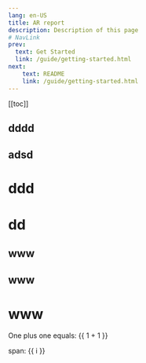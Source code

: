 ```yaml
---
lang: en-US
title: AR report
description: Description of this page
# NavLink
prev:
  text: Get Started
  link: /guide/getting-started.html
next:
    text: README
    link: /guide/getting-started.html
---
```



[[toc]]


## dddd


## adsd


# ddd


# dd

## www

## www

# www


One plus one equals: {{ 1 + 1 }}

<span v-for="i in 3"> span: {{ i }} </span>